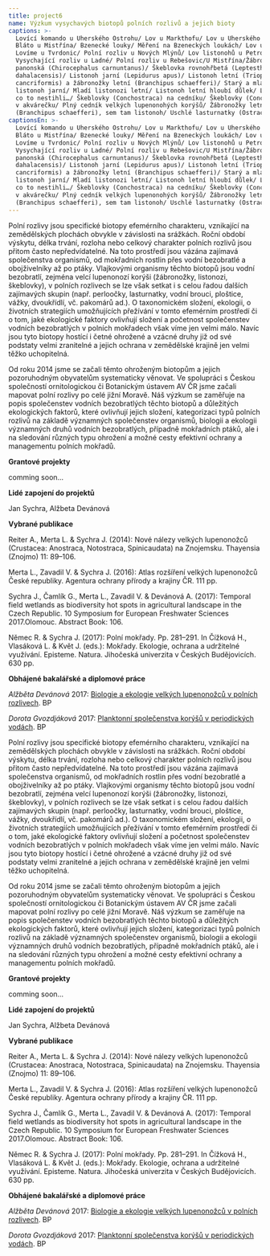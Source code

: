 ```yaml
---
title: project6
name: Výzkum vysychavých biotopů polních rozlivů a jejich bioty
captions: >-
  Lovící komando u Uherského Ostrohu/ Lov u Markthofu/ Lov u Uherského Ostrohu/
  Bláto u Mistřína/ Bzenecké louky/ Měření na Bzeneckých loukách/ Lov u Hevlína/
  Lovíme u Tvrdonic/ Polní rozliv u Nových Mlýnů/ Lov listonohů u Petrova/
  Vysychající rozliv u Ladné/ Polní rozliv u Rebešovic/U Mistřína/Žábronožka
  panonská (Chirocephalus carnuntanus)/ Škeblovka rovnohřbetá (Leptestheria
  dahalacensis)/ Listonoh jarní (Lepidurus apus)/ Listonoh letní (Triops
  cancriformis) a žábronožky letní (Branchipus schaefferi)/ Starý a mladý
  listonoh jarní/ Mladí listonozi letní/ Listonoh letní hloubí důlek/ Listonozi
  co to nestihli…/ Škeblovky (Conchostraca) na cedníku/ Škeblovky (Conchostraca)
  v akvárečku/ Plný cedník velkých lupenonohých korýšů/ Žábronožky letní
  (Branchipus schaefferi), sem tam listonoh/ Uschlé lasturnatky (Ostracoda)/
captionsEn: >-
  Lovící komando u Uherského Ostrohu/ Lov u Markthofu/ Lov u Uherského Ostrohu/
  Bláto u Mistřína/ Bzenecké louky/ Měření na Bzeneckých loukách/ Lov u Hevlína/
  Lovíme u Tvrdonic/ Polní rozliv u Nových Mlýnů/ Lov listonohů u Petrova/
  Vysychající rozliv u Ladné/ Polní rozliv u Rebešovic/U Mistřína/Žábronožka
  panonská (Chirocephalus carnuntanus)/ Škeblovka rovnohřbetá (Leptestheria
  dahalacensis)/ Listonoh jarní (Lepidurus apus)/ Listonoh letní (Triops
  cancriformis) a žábronožky letní (Branchipus schaefferi)/ Starý a mladý
  listonoh jarní/ Mladí listonozi letní/ Listonoh letní hloubí důlek/ Listonozi
  co to nestihli…/ Škeblovky (Conchostraca) na cedníku/ Škeblovky (Conchostraca)
  v akvárečku/ Plný cedník velkých lupenonohých korýšů/ Žábronožky letní
  (Branchipus schaefferi), sem tam listonoh/ Uschlé lasturnatky (Ostracoda)/
---
```

<div class="cz">
Polní rozlivy jsou specifické biotopy efemérního charakteru, vznikající na zemědělských plochách
obvykle v závislosti na srážkách. Roční období výskytu, délka trvání, rozloha nebo celkový charakter
polních rozlivů jsou přitom často nepředvídatelné. Na toto prostředí jsou vázána zajímavá
společenstva organismů, od mokřadních rostlin přes vodní bezobratlé a obojživelníky až po ptáky.
Vlajkovými organismy těchto biotopů jsou vodní bezobratlí, zejména velcí lupenonozí korýši
(žábronožky, listonozi, škeblovky), v polních rozlivech se lze však setkat i s celou řadou dalších
zajímavých skupin (např. perloočky, lasturnatky, vodní brouci, ploštice, vážky, dvoukřídlí, vč.
pakomárů ad.). O taxonomickém složení, ekologii, o životních strategiích umožňujících přežívání v
tomto efemérním prostředí či o tom, jaké ekologické faktory ovlivňují složení a početnost
společenstev vodních bezobratlých v polních mokřadech však víme jen velmi málo. Navíc jsou tyto
biotopy hostící i četné ohrožené a vzácné druhy již od své podstaty velmi zranitelné a jejich ochrana v
zemědělské krajině jen velmi těžko uchopitelná.

Od roku 2014 jsme se začali těmto ohroženým biotopům a jejich pozoruhodným obyvatelům
systematicky věnovat. Ve spolupráci s Českou společností ornitologickou či Botanickým ústavem AV
ČR jsme začali mapovat polní rozlivy po celé jižní Moravě. Náš výzkum se zaměřuje na popis
společenstev vodních bezobratlých těchto biotopů a důležitých ekologických faktorů, které ovlivňují
jejich složení, kategorizaci typů polních rozlivů na základě významných společenstev organismů,
biologii a ekologii významných druhů vodních bezobratlých, případně mokřadních ptáků, ale i na
sledování různých typu ohrožení a možné cesty efektivní ochrany a managementu polních mokřadů.

**Grantové projekty**

comming soon...

**Lidé zapojení do projektů**

Jan Sychra, Alžbeta Devánová

<div class="project-publication">

**Vybrané publikace**

Reiter A., Merta L. &amp; Sychra J. (2014): Nové nálezy velkých lupenonožců (Crustacea: Anostraca,
Notostraca, Spinicaudata) na Znojemsku. Thayensia (Znojmo) 11: 89–106.

Merta L., Zavadil V. &amp; Sychra J. (2016): Atlas rozšíření velkých lupenonožců České republiky.
Agentura ochrany přírody a krajiny ČR. 111 pp.

Sychra J., Čamlík G., Merta L., Zavadil V. &amp; Devánová A. (2017): Temporal field wetlands as
biodiversity hot spots in agricultural landscape in the Czech Republic. 10 Symposium for
European Freshwater Sciences 2017.Olomouc. Abstract Book: 106.

Němec R. &amp; Sychra J. (2017): Polní mokřady. Pp. 281–291. In Čížková H., Vlasáková L. &amp; Květ J.
(eds.): Mokřady. Ekologie, ochrana a udržitelné využívání. Episteme. Natura. Jihočeská univerzita
v Českých Budějovicích. 630 pp.

</div>

<div class="project-theses">

**Obhájené bakalářské a diplomové práce**

_Alžběta Devánová_ 2017: [Biologie a ekologie velkých lupenonožců v polních rozlivech](https://is.muni.cz/th/izs30?). BP

_Dorota Gvozdjáková_ 2017: [Planktonní společenstva korýšů v periodických vodách](https://is.muni.cz/th/aei4t?). BP

</div>
</div>
<div class="en">
Polní rozlivy jsou specifické biotopy efemérního charakteru, vznikající na zemědělských plochách
obvykle v závislosti na srážkách. Roční období výskytu, délka trvání, rozloha nebo celkový charakter
polních rozlivů jsou přitom často nepředvídatelné. Na toto prostředí jsou vázána zajímavá
společenstva organismů, od mokřadních rostlin přes vodní bezobratlé a obojživelníky až po ptáky.
Vlajkovými organismy těchto biotopů jsou vodní bezobratlí, zejména velcí lupenonozí korýši
(žábronožky, listonozi, škeblovky), v polních rozlivech se lze však setkat i s celou řadou dalších
zajímavých skupin (např. perloočky, lasturnatky, vodní brouci, ploštice, vážky, dvoukřídlí, vč.
pakomárů ad.). O taxonomickém složení, ekologii, o životních strategiích umožňujících přežívání v
tomto efemérním prostředí či o tom, jaké ekologické faktory ovlivňují složení a početnost
společenstev vodních bezobratlých v polních mokřadech však víme jen velmi málo. Navíc jsou tyto
biotopy hostící i četné ohrožené a vzácné druhy již od své podstaty velmi zranitelné a jejich ochrana v
zemědělské krajině jen velmi těžko uchopitelná.

Od roku 2014 jsme se začali těmto ohroženým biotopům a jejich pozoruhodným obyvatelům
systematicky věnovat. Ve spolupráci s Českou společností ornitologickou či Botanickým ústavem AV
ČR jsme začali mapovat polní rozlivy po celé jižní Moravě. Náš výzkum se zaměřuje na popis
společenstev vodních bezobratlých těchto biotopů a důležitých ekologických faktorů, které ovlivňují
jejich složení, kategorizaci typů polních rozlivů na základě významných společenstev organismů,
biologii a ekologii významných druhů vodních bezobratlých, případně mokřadních ptáků, ale i na
sledování různých typu ohrožení a možné cesty efektivní ochrany a managementu polních mokřadů.

**Grantové projekty**

comming soon...

**Lidé zapojení do projektů**

Jan Sychra, Alžbeta Devánová

<div class="project-publication">

**Vybrané publikace**

Reiter A., Merta L. &amp; Sychra J. (2014): Nové nálezy velkých lupenonožců (Crustacea: Anostraca,
Notostraca, Spinicaudata) na Znojemsku. Thayensia (Znojmo) 11: 89–106.

Merta L., Zavadil V. &amp; Sychra J. (2016): Atlas rozšíření velkých lupenonožců České republiky.
Agentura ochrany přírody a krajiny ČR. 111 pp.

Sychra J., Čamlík G., Merta L., Zavadil V. &amp; Devánová A. (2017): Temporal field wetlands as
biodiversity hot spots in agricultural landscape in the Czech Republic. 10 Symposium for
European Freshwater Sciences 2017.Olomouc. Abstract Book: 106.

Němec R. &amp; Sychra J. (2017): Polní mokřady. Pp. 281–291. In Čížková H., Vlasáková L. &amp; Květ J.
(eds.): Mokřady. Ekologie, ochrana a udržitelné využívání. Episteme. Natura. Jihočeská univerzita
v Českých Budějovicích. 630 pp.

</div>

<div class="project-theses">

**Obhájené bakalářské a diplomové práce**

_Alžběta Devánová_ 2017: [Biologie a ekologie velkých lupenonožců v polních rozlivech](https://is.muni.cz/th/izs30?). BP

_Dorota Gvozdjáková_ 2017: [Planktonní společenstva korýšů v periodických vodách](https://is.muni.cz/th/aei4t?). BP

</div>
</div>
